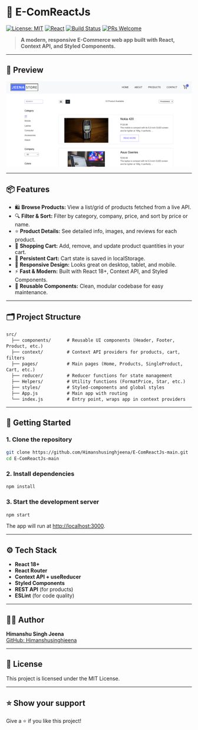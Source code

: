 # 🛒 E-ComReactJs

[![License: MIT](https://img.shields.io/badge/License-MIT-blue.svg)](LICENSE)
[![React](https://img.shields.io/badge/React-18+-61DAFB?logo=react)](https://reactjs.org/)
[![Build Status](https://img.shields.io/badge/build-passing-brightgreen)]()
[![PRs Welcome](https://img.shields.io/badge/PRs-welcome-green.svg)](https://github.com/Himanshusinghjeena/E-ComReactJs-main/pulls)

> **A modern, responsive E-Commerce web app built with React, Context API, and Styled Components.**

---

## 👀 Preview

![App Preview](./public/images/JeenaStore.png)

---


## 📦 Features

- 🛍️ **Browse Products:** View a list/grid of products fetched from a live API.
- 🔍 **Filter & Sort:** Filter by category, company, price, and sort by price or name.
- ⭐ **Product Details:** See detailed info, images, and reviews for each product.
- 🛒 **Shopping Cart:** Add, remove, and update product quantities in your cart.
- 💾 **Persistent Cart:** Cart state is saved in localStorage.
- 📱 **Responsive Design:** Looks great on desktop, tablet, and mobile.
- ⚡ **Fast & Modern:** Built with React 18+, Context API, and Styled Components.
- 🧩 **Reusable Components:** Clean, modular codebase for easy maintenance.

---

## 🗂️ Project Structure

```plaintext
src/
  ├── components/      # Reusable UI components (Header, Footer, Product, etc.)
  ├── context/         # Context API providers for products, cart, filters
  ├── pages/           # Main pages (Home, Products, SingleProduct, Cart, etc.)
  ├── reducer/         # Reducer functions for state management
  ├── Helpers/         # Utility functions (FormatPrice, Star, etc.)
  ├── styles/          # Styled-components and global styles
  ├── App.js           # Main app with routing
  └── index.js         # Entry point, wraps app in context providers
```

---

## 🚀 Getting Started

### 1. Clone the repository

```bash
git clone https://github.com/Himanshusinghjeena/E-ComReactJs-main.git
cd E-ComReactJs-main
```

### 2. Install dependencies

```bash
npm install
```

### 3. Start the development server

```bash
npm start
```

The app will run at [http://localhost:3000](http://localhost:3000).

---

## ⚙️ Tech Stack

- **React 18+**
- **React Router**
- **Context API + useReducer**
- **Styled Components**
- **REST API** (for products)
- **ESLint** (for code quality)

---

## 🙋‍♂️ Author

**Himanshu Singh Jeena**  
[GitHub: Himanshusinghjeena](https://github.com/Himanshusinghjeena)

---

## 📄 License

This project is licensed under the MIT License.

---

## ⭐️ Show your support

Give a ⭐️ if you like this project! 
